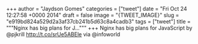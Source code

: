 
+++
author = "Jaydson Gomes"
categories = ["tweet"]
date = "Fri Oct 24 12:27:58 +0000 2014"
draft = false
image = "{TWEET_IMAGE}"
slug = "e919bd824a529d2a3af37cb241b5d63c8a4cadb3"
tags = ["tweet"]
title = """Nginx has big plans for J..."""
+++
Nginx has big plans for JavaScript by @pjkrill http://t.co/srUe5ABEle via @infoworld
